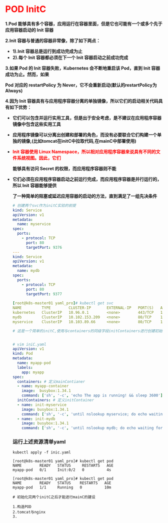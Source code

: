 # <font color = 'red'>POD InitC</font>

**1.Pod 能够具有多个容器，应用运行在容器里面，但是它也可能有一个或多个先于应用容器启动的 Init 容器**

**2.Init 容器与普通的容器非常像，除了如下两点：**

- **1).Init 容器总是运行到成功完成为止**
- **2).每个 Init 容器都必须在下一个 Init 容器启动之前成功完成** 

**3.如果 Pod 的 Init 容器失败，Kubernetes 会不断地重启该 Pod，直到 Init 容器成功为止。然而，如果** 

**Pod 对应的 restartPolicy 为 Never，它不会重新启动(默认的restartPolicy为Always)**

**4.因为 Init 容器具有与应用程序容器分离的单独镜像，所以它们的启动相关代码具有如下优势：** 

- **它们可以包含并运行实用工具，但是出于安全考虑，是不建议在应用程序容器镜像中包含这些实用工具** 

- **应用程序镜像可以分离出创建和部署的角色，而没有必要联合它们构建一个单独的镜像,(比如tomcat在initC中拉取代码,在mainC中部署使用)** 

- **<font color = 'red'>Init 容器使用 Linux Namespace，所以相对应用程序容器来说具有不同的文件系统视图。因此，它们</font>** 

  **能够具有访问 Secret 的权限，而应用程序容器则不能**

- **它们必须在应用程序容器启动之前运行完成，而应用程序容器是并行运行的，所以 Init 容器能够提供** 

  **了一种简单的阻塞或延迟应用容器的启动的方法，直到满足了一组先决条件**

  

  ```YAML
  # 创建两个svc作为initC实验的前提
  kind: Service
  apiVersion: v1
  metadata:
    name: myservice
  spec:
    ports:
      - protocol: TCP
        port: 80
        targetPort: 9376
  ---
  kind: Service
  apiVersion: v1
  metadata:
    name: mydb
  spec:
    ports:
      - protocol: TCP
        port: 80
        targetPort: 9377
        
  [root@k8s-master01 yaml_pro]# kubectl get svc
  NAME         TYPE        CLUSTER-IP       EXTERNAL-IP   PORT(S)   AGE
  kubernetes   ClusterIP   10.96.0.1        <none>        443/TCP   16d
  mydb         ClusterIP   10.102.153.209   <none>        80/TCP    11s
  myservice    ClusterIP   10.103.89.66     <none>        80/TCP    11s
  
  ```
  
  
  
  ```YAML
  # 这是一个简单的initC,使用与containers的同级字段initContainers进行创建初始化的container
  
  
  # vim iniC.yaml
  apiVersion: v1
  kind: Pod
  metadata:
    name: myapp-pod
    labels:
      app: myapp
  spec:
    containers: # 定义mainContianer
    - name: myapp-container
      image:  busybox:1.34.1
      command: ['sh', '-c', 'echo The app is running! && sleep 3600']
    initContainers: # 定义initContainer
    - name: init-myservice
      image: busybox:1.34.1
      command: ['sh', '-c', 'until nslookup myservice; do echo waiting for myservice; sleep 2; done;']
    - name: init-mydb
      image: busybox:1.34.1
      command: ['sh', '-c', 'until nslookup mydb; do echo waiting for mydb; sleep 2; done;']
  ```
  
  ### 运行上述资源清单yaml
  
  ```shell
  kubectl apply -f inic.yaml
  
  [root@k8s-master01 yaml_pro]# kubectl get pod
  NAME        READY   STATUS     RESTARTS   AGE
  myapp-pod   0/1     Init:0/2   0          4s
  
  [root@k8s-master01 yaml_pro]# kubectl get pod
  NAME        READY   STATUS    RESTARTS   AGE
  myapp-pod   1/1     Running   0          10m
  
  # 初始化完两个initC之后才能进行mainC的建设
  ```
  
  
  
  ```
  1.构造POD
  2.tomcat与nginx
  3.
  ```
  
  
  
  
  
  
  
  
  
  
  
  
  
  













